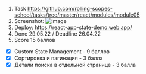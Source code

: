 1. Task https://github.com/rolling-scopes-school/tasks/tree/master/react/modules/module05
2. Screenshot: 
![image](https://user-images.githubusercontent.com/85354736/166152388-371ab55f-865e-4e43-bd91-11a6232e90a8.png)
3. Deploy: https://react-app-state-demo.web.app/
4. Done 29.05.22 / Deadline 26.04.22
5. Score 15 баллов
- [x] Custom State Management - 9 баллов
- [x] Сортировка и пагинация - 3 балла
- [x] Детали поиска в отдельной странице - 3 балла
